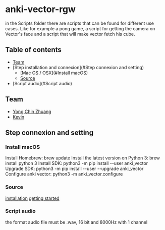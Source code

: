 # anki-vector-rgw

in the Scripts folder there are scripts that can be found for different use cases. Like for example a pong game, a script for getting the camera on Vector's face and a script that will make vector fetch his cube.

## Table of contents
* [Team](#Team)
* [Step installation and connexion](#Step connexion and setting)
  * [Mac OS / OSX](#Install macOS)
  * [Source](#Source)
* [Script audio](#Script audio)


## Team

- [Yong Chin Zhuang](https://github.com/yongchin95)
- [Kevin]()

## Step connexion and setting

### Install macOS 
Install Homebrew: brew update
Install the latest version on Python 3: brew install python 3
Install SDK: python3 -m pip install --user anki_vector
Upgrade SDK: python3 -m pip install --user --upgrade anki_vector
Configure anki vector: python3 -m anki_vector.configure
### Source
[installation](https://developer.anki.com/vector/docs/install-macos.html) 
[getting started](https://developer.anki.com/vector/docs/getstarted.html)

### Script audio

the format audio file must be .wav, 16 bit and 8000Hz with 1 channel 
